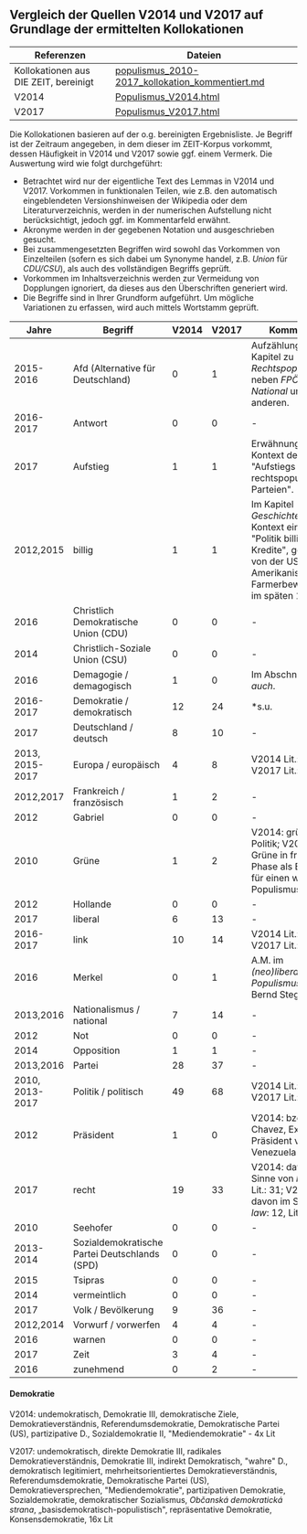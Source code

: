 ## Vergleich der Quellen V2014 und V2017 auf Grundlage der ermittelten Kollokationen

| Referenzen | Dateien |
| --- | --- |
| Kollokationen aus DIE ZEIT, bereinigt | [populismus_2010-2017_kollokation_kommentiert.md](/05_Abgleich_Auswertung/populismus_2010-2017_kollokation_kommentiert.md) |
| V2014 | [Populismus_V2014.html](/03_Versionsverlauf/Populismus_V2014.html) |
| V2017 | [Populismus_V2017.html](/03_Versionsverlauf/Populismus_V2017.html) |

Die Kollokationen basieren auf der o.g. bereinigten Ergebnisliste. Je Begriff ist der Zeitraum angegeben, in dem dieser im ZEIT-Korpus vorkommt, dessen Häufigkeit in V2014 und V2017 sowie ggf. einem Vermerk. Die Auswertung wird wie folgt durchgeführt:

- Betrachtet wird nur der eigentliche Text des Lemmas in V2014 und V2017. Vorkommen in funktionalen Teilen, wie z.B. den automatisch eingeblendeten Versionshinweisen der Wikipedia oder dem Literaturverzeichnis, werden in der numerischen Aufstellung nicht berücksichtigt, jedoch ggf. im Kommentarfeld erwähnt.
- Akronyme werden in der gegebenen Notation und ausgeschrieben gesucht.
- Bei zusammengesetzten Begriffen wird sowohl das Vorkommen von Einzelteilen (sofern es sich dabei um Synonyme handel, z.B. *Union* für *CDU/CSU*), als auch des vollständigen Begriffs geprüft. 
- Vorkommen im Inhaltsverzeichnis werden zur Vermeidung von Dopplungen ignoriert, da dieses aus den Überschriften generiert wird.
- Die Begriffe sind in Ihrer Grundform aufgeführt. Um mögliche Variationen zu erfassen, wird auch mittels Wortstamm geprüft.

| **Jahre**       | **Begriff**                                   | V2014 | V2017 | Kommentar                                                    |
| --------------- | --------------------------------------------- | ----- | ----- | ------------------------------------------------------------ |
| 2015-2016       | Afd (Alternative für Deutschland)             | 0     | 1     | Aufzählung im Kapitel zu *Rechtspopulismus* neben *FPÖ*, *Front National* und anderen. |
| 2016-2017       | Antwort                                       | 0     | 0     | -                                                            |
| 2017            | Aufstieg                                      | 1     | 1     | Erwähnung im Kontext des "Aufstiegs rechtspopulistischer Parteien". |
| 2012,2015       | billig                                        | 1     | 1     | Im Kapitel *Geschichte* im Kontext einer "Politik billiger Kredite", gefordert von der US Amerikanischen Farmerbewegung im späten 19. Jhd. |
| 2016            | Christlich Demokratische Union (CDU)          | 0     | 0     | -                                                            |
| 2014            | Christlich-Soziale Union (CSU)                | 0     | 0     | -                                                            |
| 2016            | Demagogie / demagogisch                       | 1     | 0     | Im Abschnitt *Siehe auch*.                                   |
| 2016-2017       | Demokratie / demokratisch                     | 12    | 24    | *s.u.                                                        |
| 2017            | Deutschland / deutsch                         | 8     | 10    | -                                                            |
| 2013, 2015-2017 | Europa / europäisch                           | 4     | 8     | V2014 Lit.: 19; V2017 Lit.: 26                               |
| 2012,2017       | Frankreich / französisch                      | 1     | 2     | -                                                            |
| 2012            | Gabriel                                       | 0     | 0     | -                                                            |
| 2010            | Grüne                                         | 1     | 2     | V2014: grüne Politik; V2017: Grüne in früher Phase als Beispiel für einen weiten Populismusbegriff. |
| 2012            | Hollande                                      | 0     | 0     | -                                                            |
| 2017            | liberal                                       | 6     | 13    | -                                                            |
| 2016-2017       | link                                          | 10    | 14    | V2014 Lit.: 7; V2017 Lit.: 6                                 |
| 2016            | Merkel                                        | 0     | 1     | A.M. im *(neo)liberalen Populismus* nach Bernd Stegemann.    |
| 2013,2016       | Nationalismus / national                      | 7     | 14    | -                                                            |
| 2012            | Not                                           | 0     | 0     | -                                                            |
| 2014            | Opposition                                    | 1     | 1     | -                                                            |
| 2013,2016       | Partei                                        | 28    | 37    | -                                                            |
| 2010, 2013-2017 | Politik / politisch                           | 49    | 68    | V2014 Lit.: 18; V2017 Lit.: 30                               |
| 2012            | Präsident                                     | 1     | 0     | V2014: bzgl. Hugo Chavez, Ex-Präsident von Venezuela         |
| 2017            | recht                                         | 19    | 33    | V2014: davon im Sinne von *law*: 5, Lit.: 31; V2017: davon im Sinne von *law*: 12, Lit.: 23 |
| 2010            | Seehofer                                      | 0     | 0     | -                                                            |
| 2013-2014       | Sozialdemokratische Partei Deutschlands (SPD) | 0     | 0     | -                                                            |
| 2015            | Tsipras                                       | 0     | 0     | -                                                            |
| 2014            | vermeintlich                                  | 0     | 0     | -                                                            |
| 2017            | Volk / Bevölkerung                            | 9     | 36    | -                                                            |
| 2012,2014       | Vorwurf / vorwerfen                           | 4     | 4     | -                                                            |
| 2016            | warnen                                        | 0     | 0     | -                                                            |
| 2017            | Zeit                                          | 3     | 4     | -                                                            |
| 2016            | zunehmend                                     | 0     | 2     | -                                                            |

#### Demokratie

V2014: undemokratisch, Demokratie III, demokratische Ziele, Demokratieverständnis, Referendumsdemokratie, Demokratische Partei (US), partizipative D., Sozialdemokratie II, "Mediendemokratie" - 4x Lit

V2017: undemokratisch, direkte Demokratie III, radikales Demokratieverständnis, Demokratie III, indirekt Demokratisch, "wahre" D., demokratisch legitimiert, mehrheitsorientiertes Demokratieverständnis, Referendumsdemokratie, Demokratische Partei (US), Demokratieversprechen, "Mediendemokratie", partizipativen Demokratie, Sozialdemokratie, demokratischer Sozialismus, *Občanská demokratická strana*, „basisdemokratisch-populistisch", repräsentative Demokratie, Konsensdemokratie, 16x Lit